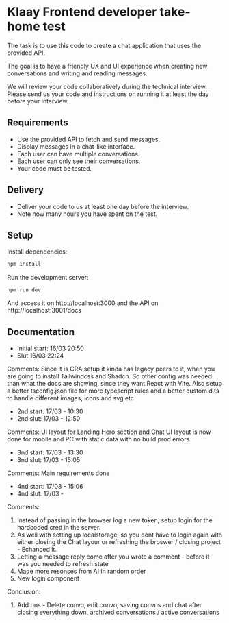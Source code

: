 # Klaay Frontend developer take-home test

The task is to use this code to create a chat application that uses the provided API.

The goal is to have a friendly UX and UI experience when creating new conversations and writing and reading messages.

We will review your code collaboratively during the technical interview. 
Please send us your code and instructions on running it at least the day before your interview.

## Requirements

- Use the provided API to fetch and send messages.
- Display messages in a chat-like interface.
- Each user can have multiple conversations.
- Each user can only see their conversations.
- Your code must be tested.

## Delivery

- Deliver your code to us at least one day before the interview.
- Note how many hours you have spent on the test.

## Setup

Install dependencies:

```bash
npm install
```

Run the development server:

```bash
npm run dev
```

And access it on http://localhost:3000 and the API on http://localhost:3001/docs


## Documentation

- Initial start: 16/03 20:50
- Slut 16/03 22:24

Comments: Since it is CRA setup it kinda has legacy peers to it, when you are going to install Tailwindcss and Shadcn. So other config was needed than what the docs are showing, since they want React with Vite. Also setup a better tsconfig.json file for more typescript rules and a better custom.d.ts to handle different images, icons and svg etc

- 2nd start: 17/03 - 10:30
- 2nd slut:  17/03 - 12:50

Comments: UI layout for Landing Hero section and Chat UI layout is now done for mobile and PC with static data with no build prod errors

- 3nd start: 17/03 - 13:30
- 3nd slut:  17/03 - 15:05 

Comments: Main requirements done

- 4nd start: 17/03 - 15:06
- 4nd slut:  17/03 -  

Comments: 
1. Instead of passing in the browser log a new token, setup login for the hardcoded cred in the server.
2. As well with setting up localstorage, so you dont have to login again with either closing the Chat layour or refreshing the broswer / closing project - Echanced it.
3. Letting a message reply come after you wrote a comment - before it was you needed to refresh state
4. Made more resonses from AI in random order
5. New login component

Conclusion: 
1. Add ons - Delete convo, edit convo, saving convos and chat after closing everything down, archived conversations / active conversations 